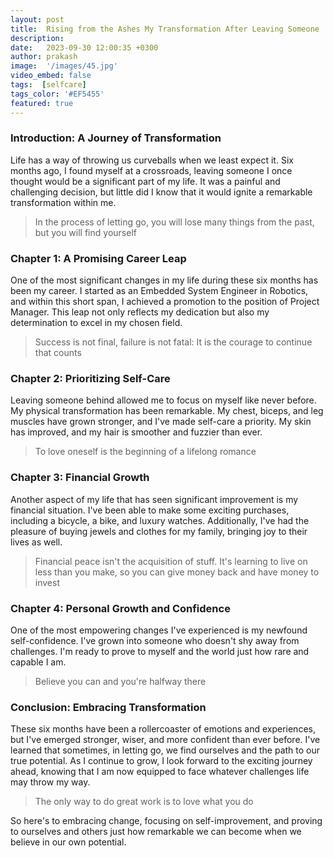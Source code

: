 ```yaml
---
layout: post
title:  Rising from the Ashes My Transformation After Leaving Someone
description: 
date:   2023-09-30 12:00:35 +0300
author: prakash
image:  '/images/45.jpg'
video_embed: false
tags:  [selfcare]
tags_color: '#EF5455'
featured: true
---
```


### Introduction: A Journey of Transformation

Life has a way of throwing us curveballs when we least expect it. Six months ago, I found myself at a crossroads, leaving someone I once thought would be a significant part of my life. It was a painful and challenging decision, but little did I know that it would ignite a remarkable transformation within me.

>In the process of letting go, you will lose many things from the past, but you will find yourself

### Chapter 1: A Promising Career Leap

One of the most significant changes in my life during these six months has been my career. I started as an Embedded System Engineer in Robotics, and within this short span, I achieved a promotion to the position of Project Manager. This leap not only reflects my dedication but also my determination to excel in my chosen field.

>Success is not final, failure is not fatal: It is the courage to continue that counts

### Chapter 2: Prioritizing Self-Care

Leaving someone behind allowed me to focus on myself like never before. My physical transformation has been remarkable. My chest, biceps, and leg muscles have grown stronger, and I've made self-care a priority. My skin has improved, and my hair is smoother and fuzzier than ever.

>To love oneself is the beginning of a lifelong romance

### Chapter 3: Financial Growth

Another aspect of my life that has seen significant improvement is my financial situation. I've been able to make some exciting purchases, including a bicycle, a bike, and luxury watches. Additionally, I've had the pleasure of buying jewels and clothes for my family, bringing joy to their lives as well.

>Financial peace isn't the acquisition of stuff. It's learning to live on less than you make, so you can give money back and have money to invest

### Chapter 4: Personal Growth and Confidence

One of the most empowering changes I've experienced is my newfound self-confidence. I've grown into someone who doesn't shy away from challenges. I'm ready to prove to myself and the world just how rare and capable I am.

>Believe you can and you're halfway there 

### Conclusion: Embracing Transformation

These six months have been a rollercoaster of emotions and experiences, but I've emerged stronger, wiser, and more confident than ever before. I've learned that sometimes, in letting go, we find ourselves and the path to our true potential. As I continue to grow, I look forward to the exciting journey ahead, knowing that I am now equipped to face whatever challenges life may throw my way.

>The only way to do great work is to love what you do 

So here's to embracing change, focusing on self-improvement, and proving to ourselves and others just how remarkable we can become when we believe in our own potential.